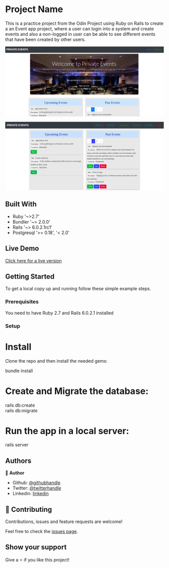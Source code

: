 # Project Name

This is a practice project from the Odin Project using Ruby on Rails to create a an Event app project, where a user can login into a system and create events and also a non-logged in user can be able to see different events that have been created by other users.

![screenshot](https://github.com/emmanuelkamala/private-events/raw/development/docs/event.png)

![screenshot](https://github.com/emmanuelkamala/private-events/raw/development/docs/event2.png)


## Built With

- Ruby '~>2.7'
- Bundler '~> 2.0.0'
- Rails '~> 6.0.2.1rc1'
- Postgresql '>= 0.18', '< 2.0'

## Live Demo

<a href="https://eventyangu.herokuapp.com"> Click here for a live version</a>


## Getting Started

To get a local copy up and running follow these simple example steps.

### Prerequisites
You need to have Ruby 2.7 and Rails 6.0.2.1 installed


### Setup

# Install
Clone the repo and then install the needed gems:

 bundle install

 # Create and Migrate the database:

 rails db:create <br />
 rails db:migrate

 # Run the app in a local server:

 rails server


## Authors

👤 **Author**

- Github: [@githubhandle](https://github.com/emmanuelkamala)
- Twitter: [@twitterhandle](https://twitter.com/ejkamala)
- Linkedin: [linkedin](https://linkedin.com/emmanuelkamala)

## 🤝 Contributing

Contributions, issues and feature requests are welcome!

Feel free to check the [issues page](issues/).

## Show your support

Give a ⭐️ if you like this project!



